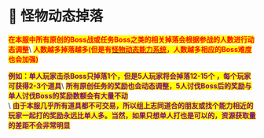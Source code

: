 # 🎀 怪物动态掉落

<mark style="color:red;">**在本服中所有原创的Boss战或任务Boss之类的相关掉落会根据参战的人数进行动态调整**</mark>\ <mark style="color:red;">**人数越多掉落越多(但是有**</mark>[<mark style="color:red;">**怪物动态能力系统**</mark>](guai-wu-dong-tai-neng-li-xi-tong.md)<mark style="color:red;">**，人数越多相应的Boss难度也会加强)**</mark>



<mark style="color:purple;">**例如：单人玩家击杀Boss只掉落1个，但是5人玩家将会掉落12-15个 ，每个玩家可获得2-3个道具**</mark>\ <mark style="color:purple;">**所有原创任务的奖励也会动态调整，5人讨伐Boss后的奖励与单人讨伐Boss的奖励数额会有大量不动**</mark>\
\ <mark style="color:purple;">**由于本服几乎所有道具都不可交易，所以组上志同道合的朋友或找个能力相近的玩家一起打的奖励永远比单人多。当然，如果只想单人打也是可以的，资源获取量的差距不会非常明显**</mark>
